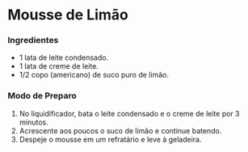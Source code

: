 # Mousse de Limão

### Ingredientes
- 1 lata de leite condensado.
- 1 lata de creme de leite.
- 1/2 copo (americano) de suco puro de limão.

### Modo de Preparo
1. No liquidificador, bata o leite condensado e o creme de leite por 3 minutos.
2. Acrescente aos poucos o suco de limão e continue batendo.
3. Despeje o mousse em um refratário e leve à geladeira.
